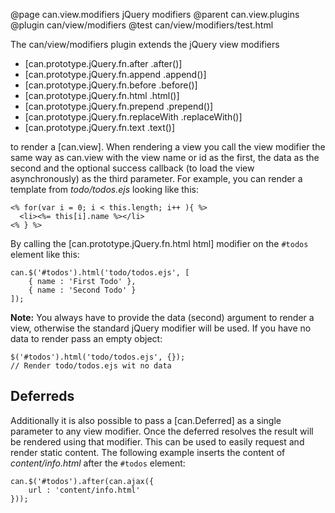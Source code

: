 @page can.view.modifiers jQuery modifiers
@parent can.view.plugins
@plugin can/view/modifiers
@test can/view/modifiers/test.html

The can/view/modifiers plugin extends the jQuery view modifiers

* [can.prototype.jQuery.fn.after .after()]
* [can.prototype.jQuery.fn.append .append()]
* [can.prototype.jQuery.fn.before .before()]
* [can.prototype.jQuery.fn.html .html()]
* [can.prototype.jQuery.fn.prepend .prepend()]
* [can.prototype.jQuery.fn.replaceWith .replaceWith()]
* [can.prototype.jQuery.fn.text .text()]

to render a [can.view]. When rendering a view you call the view modifier the same way
as can.view with the view name or id as the first, the data as the second and the optional
success callback (to load the view asynchronously) as the third parameter.
For example, you can render a template from *todo/todos.ejs* looking like this:

	<% for(var i = 0; i < this.length; i++ ){ %>
	  <li><%= this[i].name %></li>
	<% } %>

By calling the [can.prototype.jQuery.fn.html html] modifier on the `#todos` element like this:

    can.$('#todos').html('todo/todos.ejs', [
        { name : 'First Todo' },
        { name : 'Second Todo' }
	]);

__Note:__ You always have to provide the data (second) argument to render a view, otherwise the standard jQuery
modifier will be used. If you have no data to render pass an empty object:

	$('#todos').html('todo/todos.ejs', {});
	// Render todo/todos.ejs wit no data

## Deferreds

Additionally it is also possible to pass a [can.Deferred] as a single parameter to any view modifier. Once
the deferred resolves the result will be rendered using that modifier. This can be used to easily request
and render static content. The following example inserts the content of _content/info.html_ after the `#todos` element:

	can.$('#todos').after(can.ajax({
		url : 'content/info.html'
	}));
